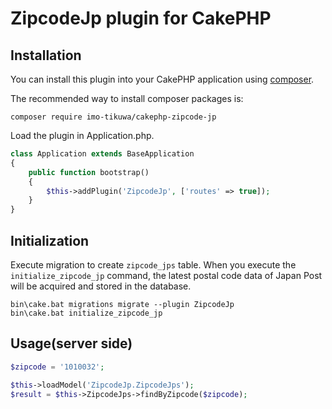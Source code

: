 # ZipcodeJp plugin for CakePHP

## Installation

You can install this plugin into your CakePHP application using [composer](https://getcomposer.org).

The recommended way to install composer packages is:

```
composer require imo-tikuwa/cakephp-zipcode-jp
```

Load the plugin in Application.php.
```php
class Application extends BaseApplication
{
    public function bootstrap()
    {
        $this->addPlugin('ZipcodeJp', ['routes' => true]);
    }
}
```

## Initialization
Execute migration to create `zipcode_jps` table.
When you execute the `initialize_zipcode_jp` command, the latest postal code data of Japan Post will be acquired and stored in the database.
```
bin\cake.bat migrations migrate --plugin ZipcodeJp
bin\cake.bat initialize_zipcode_jp
```

## Usage(server side)
```php
$zipcode = '1010032';

$this->loadModel('ZipcodeJp.ZipcodeJps');
$result = $this->ZipcodeJps->findByZipcode($zipcode);
```
